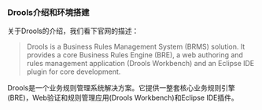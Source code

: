 ### Drools介绍和环境搭建

关于Drools的介绍，我们看下官网的描述：
>Drools is a Business Rules Management System (BRMS) solution. It provides a core Business Rules Engine (BRE), a web authoring and rules management application (Drools Workbench) and an Eclipse IDE plugin for core development.

Drools是一个业务规则管理系统解决方案。它提供一整套核心业务规则引擎(BRE)，Web验证和规则管理应用(Drools Workbench)和Eclipse IDE插件。

